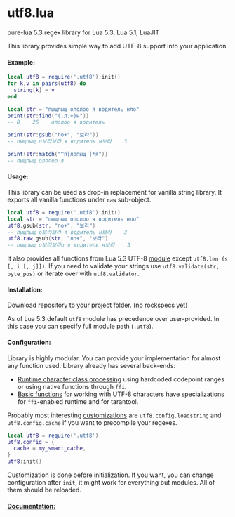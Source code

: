 # utf8.lua
pure-lua 5.3 regex library for Lua 5.3, Lua 5.1, LuaJIT

This library provides simple way to add UTF-8 support into your application.

#### Example:
```Lua
local utf8 = require('.utf8'):init()
for k,v in pairs(utf8) do
  string[k] = v
end

local str = "пыщпыщ ололоо я водитель нло"
print(str:find("(.л.+)н"))
-- 8    26    ололоо я водитель

print(str:gsub("ло+", "보라"))
-- пыщпыщ о보라보라 я водитель н보라    3

print(str:match("^п[лопыщ ]*я"))
-- пыщпыщ ололоо я
```

#### Usage:

This library can be used as drop-in replacement for vanilla string library. It exports all vanilla functions under `raw` sub-object.

```Lua
local utf8 = require('.utf8'):init()
local str = "пыщпыщ ололоо я водитель нло"
utf8.gsub(str, "ло+", "보라")
-- пыщпыщ о보라보라 я водитель н보라    3
utf8.raw.gsub(str, "ло+", "보라")
-- пыщпыщ о보라보라о я водитель н보라    3
```

It also provides all functions from Lua 5.3 UTF-8 [module](https://www.lua.org/manual/5.3/manual.html#6.5) except `utf8.len (s [, i [, j]])`. If you need to validate your strings use `utf8.validate(str, byte_pos)` or iterate over with `utf8.validator`.

#### Installation:

Download repository to your project folder. (no rockspecs yet)

As of Lua 5.3 default `utf8` module has precedence over user-provided. In this case you can specify full module path (`.utf8`).

#### Configuration:

Library is highly modular. You can provide your implementation for almost any function used. Library already has several back-ends:
- [Runtime character class processing](charclass/runtime/init.lua) using hardcoded codepoint ranges or using native functions through `ffi`.
- [Basic functions](primitives/init.lua) for working with UTF-8 characters have specializations for `ffi`-enabled runtime and for tarantool.

Probably most interesting [customizations](init.lua) are `utf8.config.loadstring` and `utf8.config.cache` if you want to precompile your regexes.

```Lua
local utf8 = require('.utf8')
utf8.config = {
  cache = my_smart_cache,
}
utf8:init()
```
Customization is done before initialization. If you want, you can change configuration after `init`, it might work for everything but modules. All of them should be reloaded.

#### [Documentation:](test/test.lua)

